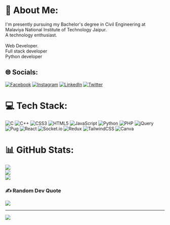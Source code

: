 # 💫 About Me:
I'm presently pursuing my Bachelor's degree in Civil Engineering at Malaviya National Institute of Technology Jaipur.<br>A technology enthusiast.<br><br>Web Developer.<br>Full stack developer<br>Python developer<br>


## 🌐 Socials:
[![Facebook](https://img.shields.io/badge/Facebook-%231877F2.svg?logo=Facebook&logoColor=white)](https://facebook.com/rohsikdnan) [![Instagram](https://img.shields.io/badge/Instagram-%23E4405F.svg?logo=Instagram&logoColor=white)](https://instagram.com/rohsikdnan7) [![LinkedIn](https://img.shields.io/badge/LinkedIn-%230077B5.svg?logo=linkedin&logoColor=white)](https://linkedin.com/in/rohsikdnan) [![Twitter](https://img.shields.io/badge/Twitter-%231DA1F2.svg?logo=Twitter&logoColor=white)](https://twitter.com/rohsikdnan) 

# 💻 Tech Stack:
![C](https://img.shields.io/badge/c-%2300599C.svg?style=plastic&logo=c&logoColor=white) ![C++](https://img.shields.io/badge/c++-%2300599C.svg?style=plastic&logo=c%2B%2B&logoColor=white) ![CSS3](https://img.shields.io/badge/css3-%231572B6.svg?style=plastic&logo=css3&logoColor=white) ![HTML5](https://img.shields.io/badge/html5-%23E34F26.svg?style=plastic&logo=html5&logoColor=white) ![JavaScript](https://img.shields.io/badge/javascript-%23323330.svg?style=plastic&logo=javascript&logoColor=%23F7DF1E) ![Python](https://img.shields.io/badge/python-3670A0?style=plastic&logo=python&logoColor=ffdd54) ![PHP](https://img.shields.io/badge/php-%23777BB4.svg?style=plastic&logo=php&logoColor=white) ![jQuery](https://img.shields.io/badge/jquery-%230769AD.svg?style=plastic&logo=jquery&logoColor=white) ![Pug](https://img.shields.io/badge/Pug-FFF?style=plastic&logo=pug&logoColor=A86454) ![React](https://img.shields.io/badge/react-%2320232a.svg?style=plastic&logo=react&logoColor=%2361DAFB) ![Socket.io](https://img.shields.io/badge/Socket.io-black?style=plastic&logo=socket.io&badgeColor=010101) ![Redux](https://img.shields.io/badge/redux-%23593d88.svg?style=plastic&logo=redux&logoColor=white) ![TailwindCSS](https://img.shields.io/badge/tailwindcss-%2338B2AC.svg?style=plastic&logo=tailwind-css&logoColor=white) ![Canva](https://img.shields.io/badge/Canva-%2300C4CC.svg?style=plastic&logo=Canva&logoColor=white)
# 📊 GitHub Stats:
![](https://github-readme-stats.vercel.app/api?username=rohsikdnan&theme=dark&hide_border=false&include_all_commits=false&count_private=false)<br/>
![](https://github-readme-streak-stats.herokuapp.com/?user=rohsikdnan&theme=dark&hide_border=false)<br/>
![](https://github-readme-stats.vercel.app/api/top-langs/?username=rohsikdnan&theme=dark&hide_border=false&include_all_commits=false&count_private=false&layout=compact)

### ✍️ Random Dev Quote
![](https://quotes-github-readme.vercel.app/api?type=horizontal&theme=radical)

---
[![](https://visitcount.itsvg.in/api?id=rohsikdnan&icon=0&color=0)](https://visitcount.itsvg.in)

<!-- Proudly created with GPRM ( https://gprm.itsvg.in ) -->



